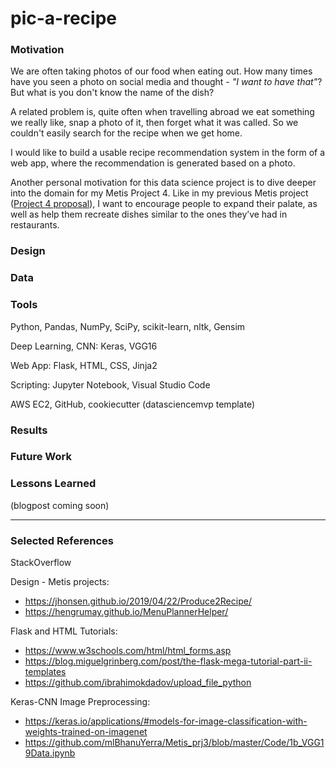 # pic-a-recipe

### Motivation
We are often taking photos of our food when eating out. How many times have you seen a photo on social media and thought - *"I want to have that"*? But what is you don't know the name of the dish?

A related problem is, quite often when travelling abroad we eat something we really like, snap a photo of it, then forget what it was called. So we couldn't easily search for the recipe when we get home. 

I would like to build a usable recipe recommendation system in the form of a web app, where the recommendation is generated based on a photo.

Another personal motivation for this data science project is to dive deeper into the domain for my Metis Project 4. Like in my previous Metis project ([Project 4 proposal](https://github.com/floraxinru/metisproject04/blob/master/Project4_proposal_v2.pdf)), I want to encourage people to expand their palate, as well as help them recreate dishes similar to the ones they’ve had in restaurants.


### Design

### Data


### Tools
Python, Pandas, NumPy, SciPy, scikit-learn, nltk, Gensim

Deep Learning, CNN: Keras, VGG16

Web App: Flask, HTML, CSS, Jinja2

Scripting: Jupyter Notebook, Visual Studio Code

AWS EC2, GitHub, cookiecutter (datasciencemvp template)


### Results

### Future Work

### Lessons Learned
(blogpost coming soon)

------
### Selected References
StackOverflow

Design - Metis projects: 
- https://jhonsen.github.io/2019/04/22/Produce2Recipe/
- https://hengrumay.github.io/MenuPlannerHelper/

Flask and HTML Tutorials:
- https://www.w3schools.com/html/html_forms.asp
- https://blog.miguelgrinberg.com/post/the-flask-mega-tutorial-part-ii-templates
- https://github.com/ibrahimokdadov/upload_file_python

Keras-CNN Image Preprocessing:
- https://keras.io/applications/#models-for-image-classification-with-weights-trained-on-imagenet
- https://github.com/mlBhanuYerra/Metis_prj3/blob/master/Code/1b_VGG19Data.ipynb
